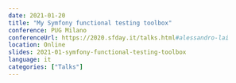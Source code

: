```yaml
---
date: 2021-01-20
title: "My Symfony functional testing toolbox"
conference: PUG Milano
conferenceUrl: https://2020.sfday.it/talks.html#alessandro-lai
location: Online
slides: 2021-01-symfony-functional-testing-toolbox
language: it
categories: ["Talks"]
---
```

